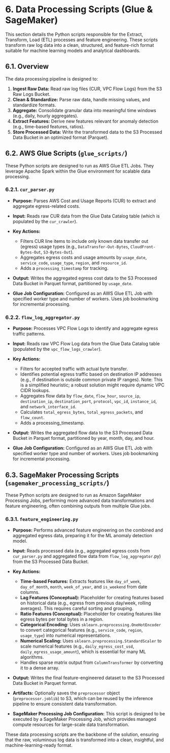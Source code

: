 # 6. Data Processing Scripts (Glue & SageMaker)

This section details the Python scripts responsible for the Extract, Transform, Load (ETL) processes and feature engineering. These scripts transform raw log data into a clean, structured, and feature-rich format suitable for machine learning models and analytical dashboards.

## 6.1. Overview

The data processing pipeline is designed to:

1. **Ingest Raw Data:** Read raw log files (CUR, VPC Flow Logs) from the S3 Raw Logs Bucket.
2. **Clean & Standardize:** Parse raw data, handle missing values, and standardize formats.
3. **Aggregate:** Consolidate granular data into meaningful time windows (e.g., daily, hourly aggregates).
4. **Extract Features:** Derive new features relevant for anomaly detection (e.g., time-based features, ratios).
5. **Store Processed Data:** Write the transformed data to the S3 Processed Data Bucket in an optimized format (Parquet).

## 6.2. AWS Glue Scripts (`glue_scripts/`)

These Python scripts are designed to run as AWS Glue ETL Jobs. They leverage Apache Spark within the Glue environment for scalable data processing.

### 6.2.1. `cur_parser.py`

- **Purpose:** Parses AWS Cost and Usage Reports (CUR) to extract and aggregate egress-related costs.
- **Input:** Reads raw CUR data from the Glue Data Catalog table (which is populated by the `cur_crawler`).
- **Key Actions:**

    - Filters CUR line items to include only known data transfer out (egress) usage types (e.g., `DataTransfer-Out-Bytes`, `CloudFront-Bytes-Out`, `S3-Bytes-Out`).
    - Aggregates egress costs and usage amounts by `usage_date`, `service_code`, `usage_type`, `region`, and `resource_id`.
    - Adds a `processing_timestamp` for tracking.

- **Output:** Writes the aggregated egress cost data to the S3 Processed Data Bucket in Parquet format, partitioned by `usage_date`.
- **Glue Job Configuration:** Configured as an AWS Glue ETL Job with specified worker type and number of workers. Uses job bookmarking for incremental processing.

### 6.2.2. `flow_log_aggregator.py`

- **Purpose:** Processes VPC Flow Logs to identify and aggregate egress traffic patterns.
- **Input:** Reads raw VPC Flow Log data from the Glue Data Catalog table (populated by the `vpc_flow_logs_crawler`).
- **Key Actions:**

    - Filters for accepted traffic with actual byte transfer.
    - Identifies potential egress traffic based on destination IP addresses (e.g., if destination is outside common private IP ranges). Note: This is a simplified heuristic; a robust solution might require dynamic VPC CIDR lookups.
    - Aggregates flow data by `flow_date`, `flow_hour`, `source_ip`, `destination_ip`, `destination_port`, `protocol`, `vpc_id`, `instance_id`, and `network_interface_id`.
    - Calculates `total_egress_bytes`, `total_egress_packets`, and `flow_count`.
    - Adds a processing_timestamp.

- **Output:** Writes the aggregated flow data to the S3 Processed Data Bucket in Parquet format, partitioned by year, month, day, and hour.
- **Glue Job Configuration:** Configured as an AWS Glue ETL Job with specified worker type and number of workers. Uses job bookmarking for incremental processing.

## 6.3. SageMaker Processing Scripts (`sagemaker_processing_scripts/`)

These Python scripts are designed to run as Amazon SageMaker Processing Jobs, performing more advanced data transformations and feature engineering, often combining outputs from multiple Glue jobs.

### 6.3.1. `feature_engineering.py`

- **Purpose:** Performs advanced feature engineering on the combined and aggregated egress data, preparing it for the ML anomaly detection model.
- **Input:** Reads processed data (e.g., aggregated egress costs from `cur_parser.py` and aggregated flow data from `flow_log_aggregator`.py) from the S3 Processed Data Bucket.
- **Key Actions:**

    - **Time-based Features:** Extracts features like `day_of_week`, `day_of_month`, `month`, `week_of_year`, and `is_weekend` from date columns.
    - **Lag Features (Conceptual):** Placeholder for creating features based on historical data (e.g., egress from previous day/week, rolling averages). This requires careful sorting and grouping.
    - **Ratio Features (Conceptual):** Placeholder for creating features like egress bytes per total bytes in a region.
    - **Categorical Encoding:** Uses `sklearn.preprocessing.OneHotEncoder` to convert categorical features (e.g., `service_code`, `region`, `usage_type`) into numerical representations.
    - **Numerical Scaling:** Uses `sklearn.preprocessing.StandardScaler` to scale numerical features (e.g., `daily_egress_cost_usd`, `daily_egress_usage_amount`), which is essential for many ML algorithms.
    - Handles sparse matrix output from `ColumnTransformer` by converting it to a dense array.

- **Output:** Writes the final feature-engineered dataset to the S3 Processed Data Bucket in Parquet format.
- **Artifacts:** Optionally saves the `preprocessor` object (`preprocessor.joblib`) to S3, which can be reused by the inference pipeline to ensure consistent data transformation.
- **SageMaker Processing Job Configuration:** This script is designed to be executed by a SageMaker Processing Job, which provides managed compute resources for large-scale data transformation.

These data processing scripts are the backbone of the solution, ensuring that the raw, voluminous log data is transformed into a clean, insightful, and machine-learning-ready format.


